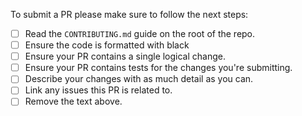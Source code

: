 <!-- Thank you for contributing to our telegram bot! -->

To submit a PR please make sure to follow the next steps:

- [ ] Read the `CONTRIBUTING.md` guide on the root of the repo.
- [ ] Ensure the code is formatted with black
- [ ] Ensure your PR contains a single logical change.
- [ ] Ensure your PR contains tests for the changes you're submitting.
- [ ] Describe your changes with as much detail as you can.
- [ ] Link any issues this PR is related to.
- [ ] Remove the text above.
